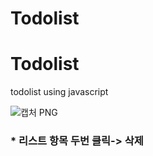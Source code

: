 # Todolist

# Todolist
todolist using javascript


![캡처 PNG](https://user-images.githubusercontent.com/70425350/221480090-6b852da4-bec3-4242-b2c9-aec02da971f9.png)



<h3>* 리스트 항목 두번 클릭-> 삭제<h3>
